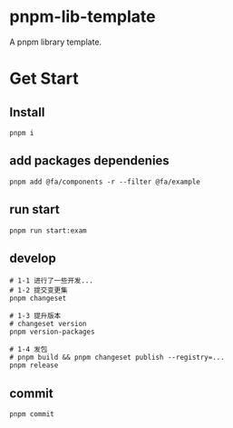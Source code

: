 # pnpm-lib-template
A pnpm library template.

# Get Start
## Install
```
pnpm i
```

## add packages dependenies
```
pnpm add @fa/components -r --filter @fa/example
```

## run start
```
pnpm run start:exam
```

## develop 
```
# 1-1 进行了一些开发...
# 1-2 提交变更集
pnpm changeset

# 1-3 提升版本
# changeset version
pnpm version-packages 

# 1-4 发包
# pnpm build && pnpm changeset publish --registry=...
pnpm release 
```

## commit
```
pnpm commit
```




